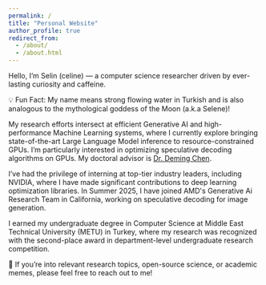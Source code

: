 ```yaml
---
permalink: /
title: "Personal Website"
author_profile: true
redirect_from: 
  - /about/
  - /about.html
---
```


Hello, I’m Selin (celine) — a computer science researcher driven by ever-lasting curiosity and caffeine.

💡 Fun Fact: My name means strong flowing water in Turkish and is also analogous to the mythological goddess of the Moon (a.k.a Selene)!

My research efforts intersect at efficient Generative AI and high-performance Machine Learning systems, where I currently explore bringing state-of-the-art Large Language Model inference to resource-constrained GPUs. I’m particularly interested in optimizing speculative decoding algorithms on GPUs. My doctoral advisor is [Dr. Deming Chen](https://dchen.ece.illinois.edu/). 

I’ve had the privilege of interning at top-tier industry leaders, including NVIDIA, where I have made significant contributions to deep learning optimization libraries. In Summer 2025, I have joined AMD's Generative Ai Research Team in California, working on speculative decoding for image generation.

I earned my undergraduate degree in Computer Science at Middle East Technical University (METU) in Turkey, where my research was recognized with the second-place award in department-level undergraduate research competition.

📩 If you’re into relevant research topics, open-source science, or academic memes, please feel free to reach out to me!


